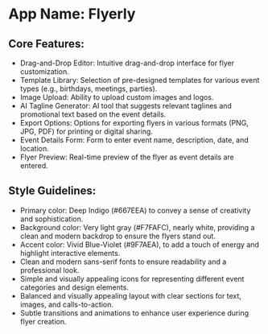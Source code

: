 # **App Name**: Flyerly

## Core Features:

- Drag-and-Drop Editor: Intuitive drag-and-drop interface for flyer customization.
- Template Library: Selection of pre-designed templates for various event types (e.g., birthdays, meetings, parties).
- Image Upload: Ability to upload custom images and logos.
- AI Tagline Generator: AI tool that suggests relevant taglines and promotional text based on the event details.
- Export Options: Options for exporting flyers in various formats (PNG, JPG, PDF) for printing or digital sharing.
- Event Details Form: Form to enter event name, description, date, and location.
- Flyer Preview: Real-time preview of the flyer as event details are entered.

## Style Guidelines:

- Primary color: Deep Indigo (#667EEA) to convey a sense of creativity and sophistication.
- Background color: Very light gray (#F7FAFC), nearly white, providing a clean and modern backdrop to ensure the flyers stand out.
- Accent color: Vivid Blue-Violet (#9F7AEA), to add a touch of energy and highlight interactive elements.
- Clean and modern sans-serif fonts to ensure readability and a professional look.
- Simple and visually appealing icons for representing different event categories and design elements.
- Balanced and visually appealing layout with clear sections for text, images, and calls-to-action.
- Subtle transitions and animations to enhance user experience during flyer creation.